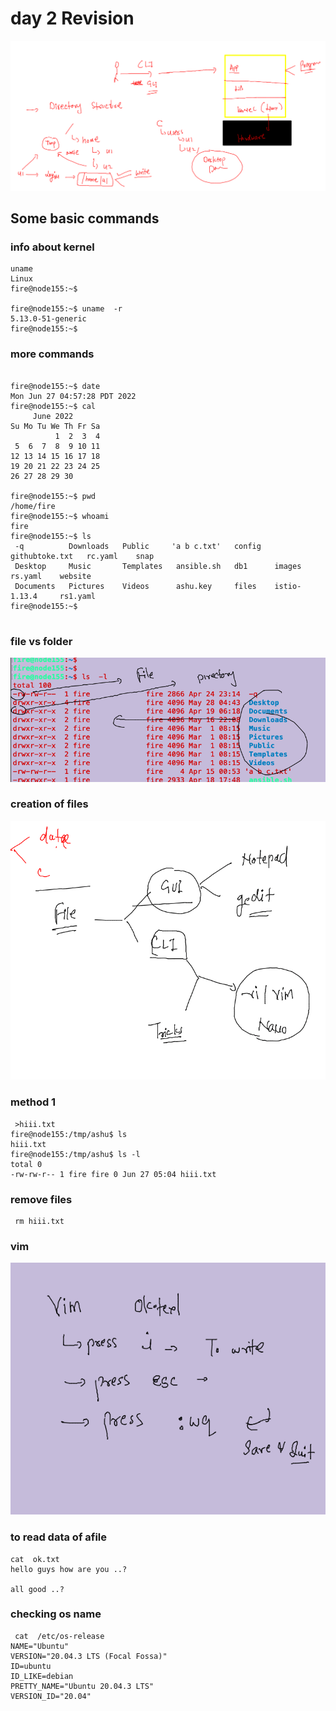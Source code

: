 # day 2 Revision 

<img src="rev.png">

## Some basic commands 

### info about kernel 

```
uname 
Linux
fire@node155:~$ 

fire@node155:~$ uname  -r
5.13.0-51-generic
fire@node155:~$ 

```

### more commands 

```

fire@node155:~$ date
Mon Jun 27 04:57:28 PDT 2022
fire@node155:~$ cal
     June 2022        
Su Mo Tu We Th Fr Sa  
          1  2  3  4  
 5  6  7  8  9 10 11  
12 13 14 15 16 17 18  
19 20 21 22 23 24 25  
26 27 28 29 30        
                      
fire@node155:~$ pwd
/home/fire
fire@node155:~$ whoami
fire
fire@node155:~$ ls
 -q          Downloads   Public     'a b c.txt'   config   githubtoke.txt   rc.yaml    snap
 Desktop     Music       Templates   ansible.sh   db1      images           rs.yaml    website
 Documents   Pictures    Videos      ashu.key     files    istio-1.13.4     rs1.yaml
fire@node155:~$ 


```

### file vs folder 

<img src="file1.png">

### creation of files 

<img src="file2.png">

### method 1

```
 >hiii.txt
fire@node155:/tmp/ashu$ ls
hiii.txt
fire@node155:/tmp/ashu$ ls -l
total 0
-rw-rw-r-- 1 fire fire 0 Jun 27 05:04 hiii.txt

```

### remove files 

```
 rm hiii.txt 
```

### vim 

<img src="vim.png">

### to read data of afile 

```
cat  ok.txt 
hello guys how are you ..?

all good ..?

```

### checking os name 

```
 cat  /etc/os-release  
NAME="Ubuntu"
VERSION="20.04.3 LTS (Focal Fossa)"
ID=ubuntu
ID_LIKE=debian
PRETTY_NAME="Ubuntu 20.04.3 LTS"
VERSION_ID="20.04"

```


